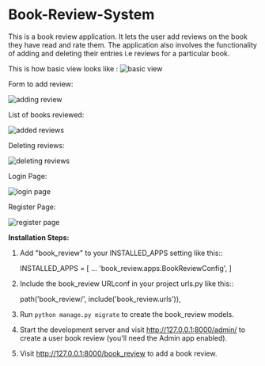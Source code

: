 # Book-Review-System

This is a book review application. It lets the user add reviews on the book they have read and rate them. The application also involves the functionality of adding and deleting their entries i.e reviews for a particular book.

This is how basic view looks like :
![basic view](https://user-images.githubusercontent.com/66238565/126047520-6d4dd584-74fc-49ca-aa0e-540e71c7c256.PNG)

Form to add review:

![adding review](https://user-images.githubusercontent.com/66238565/126047538-9fd836b7-edf1-4197-8e56-187179f437f0.PNG)

List of books reviewed:

![added reviews](https://user-images.githubusercontent.com/66238565/126047551-cf4e5ad8-2b6e-4aab-9c7e-4730ec6e6141.PNG)

Deleting reviews: 

![deleting reviews](https://user-images.githubusercontent.com/66238565/126047792-aa6db385-c741-4068-aa89-ff5361a30582.PNG)


Login Page:

![login page](https://user-images.githubusercontent.com/66238565/126047560-6b3d0cc9-8880-4daa-8bde-6b7baaa90e44.PNG)

Register Page:

![register page](https://user-images.githubusercontent.com/66238565/126047571-c18d6e12-7acb-40a3-acad-ad2d585ef0e9.PNG)


**Installation Steps:**
1. Add "book_review" to your INSTALLED_APPS setting like this::

    INSTALLED_APPS = [
       ...
       'book_review.apps.BookReviewConfig',
    ]

2. Include the book_review URLconf in your project urls.py like this::

    path('book_review/', include('book_review.urls')),

3. Run ``python manage.py migrate`` to create the book_review models.

4. Start the development server and visit http://127.0.0.1:8000/admin/
   to create a user book review (you'll need the Admin app enabled).
   

5. Visit http://127.0.0.1:8000/book_review to add a book review.



